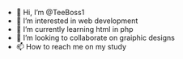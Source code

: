 - 👋 Hi, I’m @TeeBoss1
- 👀 I’m interested in web development
- 🌱 I’m currently learning html in php
- 💞️ I’m looking to collaborate on graiphic designs
- 📫 How to reach me on my study

<!---
TeeBoss1/TeeBoss1 is a ✨ special ✨ repository because its `README.md` (this file) appears on your GitHub profile.
You can click the Preview link to take a look at your changes.
--->
